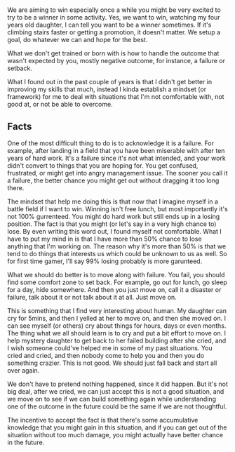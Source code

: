 # 

We are aiming to win especially once a while you might be very excited to try to be a winner in some activity. Yes, we want to win, watching my four years old daughter, I can tell you want to be a winner sometimes. If it's climbing stairs faster or getting a promotion, it doesn't matter. We setup a goal, do whatever we can and hope for the best. 

What we don't get trained or born with is how to handle the outcome that wasn't expected by you, mostly negative outcome, for instance, a failure or setback. 

What I found out in the past couple of years is that I didn't get better in improving my skills that much, instead I kinda establish a mindset (or framework) for me to deal with situations that I'm not comfortable with, not good at, or not be able to overcome. 

## Facts

One of the most difficult thing to do is to acknowledge it is a failure. For example, after landing in a field that you have been  miserable with after ten years of hard work. It's a failure since it's not what intended, and your work didn't convert to things that you are hoping for. You get confused, frustrated, or might get into angry management issue. The sooner you call it a failure, the better chance you might get out without dragging it too long there. 

The mindset that help me doing this is that now that I imagine myself in a battle field if I want to win. Winning isn't free lunch, but most importantly it's not 100% gurrenteed. You might do hard work but still ends up in a losing position. The fact is that you might (or let's say in a very high chance to) lose. By even writing this word out, I found myself not comfortable. What I have to put my mind in is that I have more than 50% chance to lose anything that I'm working on. The reason why it's more than 50% is that we tend to do things that interests us which could be unknown to us as well. So for first time gamer, I'll say 99% losing probably is more garunteed.  

What we should do better is to move along with failure. You fail, you should find some comfort zone to set back. For example, go out for lunch, go sleep for a day, hide somewhere. And then you just move on, call it a disaster or failure, talk about it or not talk about it at all. Just move on.

This is something that I find very interesting about human. My daughter can cry for 5mins, and then I yelled at her to move on, and then she moved on. I can see myself (or others) cry about things for hours, days or even months. The thing what we all should learn is to cry  and put a bit effort to move on. I help mystery daughter to get back to her failed building after she cried, and I wish someone could've helped me in some of my past situations. You cried and cried, and then nobody come to help you and then you do something crazier. This is not good. We should just fall back and start all over again. 

We don't have to pretend nothing happened, since it did happen. But it's not big deal, after we cried, we can just accept this is not a good situation, and we move on to see if we can build something again while understanding one of the outcome in the future could be the same if we are not thoughtful. 

The incentive to accept the fact is that there's some accumulative knowledge that you might gain in this situation, and if you can get out of the situation without too much damage, you might actually have better chance in the future. 


